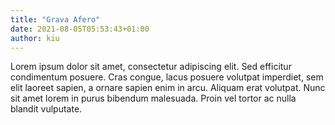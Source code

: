 ```yaml
---
title: "Grava Afero"
date: 2021-08-05T05:53:43+01:00
author: kiu
---
```


Lorem ipsum dolor sit amet, consectetur adipiscing elit. Sed efficitur condimentum posuere. Cras congue, lacus posuere volutpat imperdiet, sem elit laoreet sapien, a ornare sapien enim in arcu. Aliquam erat volutpat. Nunc sit amet lorem in purus bibendum malesuada. Proin vel tortor ac nulla blandit vulputate.
